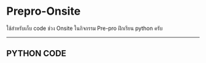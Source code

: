 # Prepro-Onsite
ใช้สำหรับเก็บ code ช่วง Onsite ในกิจกรรม Pre-pro ฝึกเรียน python ครับ

--------------------------------------------------------------------------------
PYTHON CODE
--------------------------------------------------------------------------------
